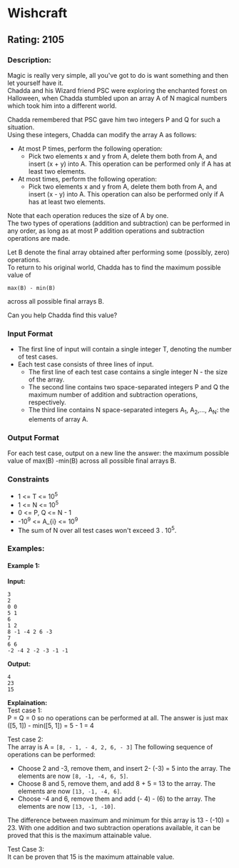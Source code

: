 # Wishcraft
## Rating: 2105
### Description:
Magic is really very simple, all you've got to do is want something and then let yourself have it.  
Chadda and his Wizard friend PSC were exploring the enchanted forest on Halloween, when Chadda stumbled upon an array A of N magical numbers which took him into a different world.  

Chadda remembered that PSC gave him two integers P and Q for such a situation.  
Using these integers, Chadda can modify the array A as follows:
- At most P times, perform the following operation:
    - Pick two elements x and y from A, delete them both from A, and insert (x + y) into A. This operation can be performed only if A has at least two elements.
- At most times, perform the following operation:
    - Pick two elements x and y from A, delete them both from A, and insert (x - y) into A. This operation can also be performed only if A has at least two elements.

Note that each operation reduces the size of A by one.  
The two types of operations (addition and subtraction) can be performed in any order, as long as at most P addition operations and subtraction operations are made.

Let B denote the final array obtained after performing some (possibly, zero) operations.  
To return to his original world, Chadda has to find the maximum possible value of
```
max(B) - min(B)
```
across all possible final arrays B.

Can you help Chadda find this value?

### Input Format
- The first line of input will contain a single integer T, denoting the number of test cases.
- Each test case consists of three lines of input.
    - The first line of each test case contains a single integer N - the size of the array.
    - The second line contains two space-separated integers P and Q the maximum number of addition and subtraction operations, respectively.
    - The third line contains N space-separated integers A<sub>1</sub>, A<sub>2</sub>,..., A<sub>N</sub>: the elements of array A.
### Output Format
For each test case, output on a new line the answer: the maximum possible value of max(B) -min(B) across all possible final arrays B.
### Constraints
- 1 <= T <= 10<sup>5</sup>
- 1 <= N <= 10<sup>5</sup>
- 0 <= P, Q <= N - 1
- -10<sup>9</sup> <= A_{i} <= 10<sup>9</sup>
- The sum of N over all test cases won't exceed 3 . 10<sup>5</sup>.

### Examples:
#### Example 1:
**Input:**
```
3
2
0 0
5 1
6
1 2
8 -1 -4 2 6 -3
7
6 6
-2 -4 2 -2 -3 -1 -1
```
**Output:**
```
4
23
15
```
**Explaination:**  
Test case 1:  
P = Q = 0 so no operations can be performed at all. The answer is just max ([5, 1]) - min([5, 1]) = 5 - 1 = 4

Test case 2:  
The array is A = `[8, - 1, - 4, 2, 6, - 3]` The following sequence of operations can be performed:
- Choose 2 and -3, remove them, and insert 2- (-3) = 5 into the array. The elements are now `[8, -1, -4, 6, 5]`. 
- Choose 8 and 5, remove them, and add 8 + 5 = 13 to the array. The elements are now `[13, -1, -4, 6]`.  
- Choose -4 and 6, remove them and add (- 4) - (6) to the array. The elements are now `[13, -1, -10]`.

The difference between maximum and minimum for this array is 13 - (-10) = 23. With one addition and two subtraction operations available, it can be proved that this is the maximum attainable value.

Test Case 3:  
It can be proven that 15 is the maximum attainable value.